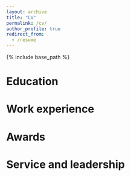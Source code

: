 ```yaml
---
layout: archive
title: "CV"
permalink: /cv/
author_profile: true
redirect_from:
  - /resume
---
```


{% include base_path %}


Education
======

Work experience
======



Awards
======

  
Service and leadership
======



